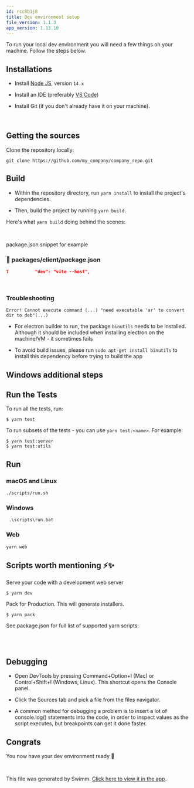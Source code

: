 ```yaml
---
id: rcc8b1j8
title: Dev environment setup
file_version: 1.1.3
app_version: 1.13.10
---
```


To run your local dev environment you will need a few things on your machine. Follow the steps below.

## Installations

*   Install [Node JS](https://nodejs.org/en/download/), version `14.x`

*   Install an IDE (preferably [VS Code](https://code.visualstudio.com/))

*   Install Git (if you don't already have it on your machine).
<br/>

## Getting the sources

Clone the repository locally:

```
git clone https://github.com/my_company/company_repo.git
```

## Build

*   Within the repository directory, run `yarn install` to install the project's dependencies.

*   Then, build the project by running `yarn build`.

Here's what `yarn build` doing behind the scenes:

<br/>

package.json snippet for example
<!-- NOTE-swimm-snippet: the lines below link your snippet to Swimm -->
### 📄 packages/client/package.json
```json
7          "dev": "vite --host",
```

<br/>

### Troubleshooting

```
Error! Cannot execute command (...) "need executable 'ar' to convert dir to deb"(...)
```

*   For electron builder to run, the package `binutils` needs to be installed. Although it should be included when installing electron on the machine/VM - it sometimes fails

*   To avoid build issues, please run `sudo apt-get install binutils` to install this dependency before trying to build the app

## Windows additional steps

## Run the Tests

To run all the tests, run:

```
$ yarn test
```

To run subsets of the tests - you can use `yarn test:<name>`. For example:

```
$ yarn test:server
$ yarn test:utils
```

## Run

### macOS and Linux

```
./scripts/run.sh
```

### Windows

```
 .\scripts\run.bat
```

### Web

```
yarn web
```

## Scripts worth mentioning ⚡️✨

Serve your code with a development web server

```
$ yarn dev
```

Pack for Production. This will generate installers.

```
$ yarn pack
```

See package.json for full list of supported yarn scripts:

<br/>



<br/>

## Debugging

*   Open DevTools by pressing Command+Option+I (Mac) or Control+Shift+I (Windows, Linux). This shortcut opens the Console panel.

*   Click the Sources tab and pick a file from the files navigator.

*   A common method for debugging a problem is to insert a lot of console.log() statements into the code, in order to inspect values as the script executes, but breakpoints can get it done faster.

## Congrats

You now have your dev environment ready 🎉

<br/>

This file was generated by Swimm. [Click here to view it in the app](https://app.swimm.io/repos/Z2l0aHViJTNBJTNBdHlwaWNhbC1jaGF0JTNBJTNBZGl2eWFZSw==/docs/rcc8b1j8).
